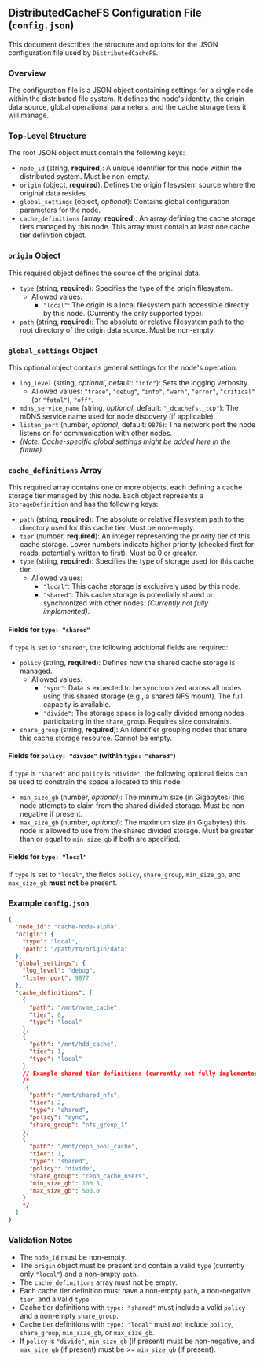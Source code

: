 ## DistributedCacheFS Configuration File (`config.json`)

This document describes the structure and options for the JSON configuration file used by `DistributedCacheFS`.

### Overview

The configuration file is a JSON object containing settings for a single node within the distributed file system. It defines the node's identity, the origin data source, global operational parameters, and the cache storage tiers it will manage.

### Top-Level Structure

The root JSON object must contain the following keys:

-   `node_id` (string, **required**): A unique identifier for this node within the distributed system. Must be non-empty.
-   `origin` (object, **required**): Defines the origin filesystem source where the original data resides.
-   `global_settings` (object, *optional*): Contains global configuration parameters for the node.
-   `cache_definitions` (array, **required**): An array defining the cache storage tiers managed by this node. This array must contain at least one cache tier definition object.

### `origin` Object

This required object defines the source of the original data.

-   `type` (string, **required**): Specifies the type of the origin filesystem.
    -   Allowed values:
        -   `"local"`: The origin is a local filesystem path accessible directly by this node. (Currently the only supported type).
-   `path` (string, **required**): The absolute or relative filesystem path to the root directory of the origin data source. Must be non-empty.

### `global_settings` Object

This optional object contains general settings for the node's operation.

-   `log_level` (string, *optional*, default: `"info"`): Sets the logging verbosity.
    -   Allowed values: `"trace"`, `"debug"`, `"info"`, `"warn"`, `"error"`, `"critical"` (or `"fatal"`), `"off"`.
-   `mdns_service_name` (string, *optional*, default: `"_dcachefs._tcp"`): The mDNS service name used for node discovery (if applicable).
-   `listen_port` (number, *optional*, default: `9876`): The network port the node listens on for communication with other nodes.
-   *(Note: Cache-specific global settings might be added here in the future)*.

### `cache_definitions` Array

This required array contains one or more objects, each defining a cache storage tier managed by this node. Each object represents a `StorageDefinition` and has the following keys:

-   `path` (string, **required**): The absolute or relative filesystem path to the directory used for this cache tier. Must be non-empty.
-   `tier` (number, **required**): An integer representing the priority tier of this cache storage. Lower numbers indicate higher priority (checked first for reads, potentially written to first). Must be 0 or greater.
-   `type` (string, **required**): Specifies the type of storage used for this cache tier.
    -   Allowed values:
        -   `"local"`: This cache storage is exclusively used by this node.
        -   `"shared"`: This cache storage is potentially shared or synchronized with other nodes. *(Currently not fully implemented)*.

#### Fields for `type: "shared"`

If `type` is set to `"shared"`, the following additional fields are required:

-   `policy` (string, **required**): Defines how the shared cache storage is managed.
    -   Allowed values:
        -   `"sync"`: Data is expected to be synchronized across all nodes using this shared storage (e.g., a shared NFS mount). The full capacity is available.
        -   `"divide"`: The storage space is logically divided among nodes participating in the `share_group`. Requires size constraints.
-   `share_group` (string, **required**): An identifier grouping nodes that share this cache storage resource. Cannot be empty.

#### Fields for `policy: "divide"` (within `type: "shared"`)

If `type` is `"shared"` and `policy` is `"divide"`, the following optional fields can be used to constrain the space allocated to this node:

-   `min_size_gb` (number, *optional*): The minimum size (in Gigabytes) this node attempts to claim from the shared divided storage. Must be non-negative if present.
-   `max_size_gb` (number, *optional*): The maximum size (in Gigabytes) this node is allowed to use from the shared divided storage. Must be greater than or equal to `min_size_gb` if both are specified.

#### Fields for `type: "local"`

If `type` is set to `"local"`, the fields `policy`, `share_group`, `min_size_gb`, and `max_size_gb` **must not** be present.

### Example `config.json`

```json
{
  "node_id": "cache-node-alpha",
  "origin": {
    "type": "local",
    "path": "/path/to/origin/data"
  },
  "global_settings": {
    "log_level": "debug",
    "listen_port": 9877
  },
  "cache_definitions": [
    {
      "path": "/mnt/nvme_cache",
      "tier": 0,
      "type": "local"
    },
    {
      "path": "/mnt/hdd_cache",
      "tier": 1,
      "type": "local"
    }
    // Example shared tier definitions (currently not fully implemented)
    /*
    ,{
      "path": "/mnt/shared_nfs",
      "tier": 2,
      "type": "shared",
      "policy": "sync",
      "share_group": "nfs_group_1"
    },
    {
      "path": "/mnt/ceph_pool_cache",
      "tier": 1,
      "type": "shared",
      "policy": "divide",
      "share_group": "ceph_cache_users",
      "min_size_gb": 100.5,
      "max_size_gb": 500.0
    }
    */
  ]
}
```

### Validation Notes
-   The `node_id` must be non-empty.
-   The `origin` object must be present and contain a valid `type` (currently only `"local"`) and a non-empty `path`.
-   The `cache_definitions` array must not be empty.
-   Each cache tier definition must have a non-empty `path`, a non-negative `tier`, and a valid `type`.
-   Cache tier definitions with `type: "shared"` must include a valid `policy` and a non-empty `share_group`.
-   Cache tier definitions with `type: "local"` must *not* include `policy`, `share_group`, `min_size_gb`, or `max_size_gb`.
-   If `policy` is `"divide"`, `min_size_gb` (if present) must be non-negative, and `max_size_gb` (if present) must be >= `min_size_gb` (if present).